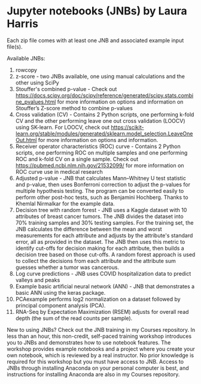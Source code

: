 # Jupyter notebooks (JNBs) by Laura Harris
Each zip file comes with at least one JNB and associated example input file(s).

Available JNBs:
1) rowcopy
2) z-score - two JNBs available, one using manual calculations and the other using SciPy
3) Stouffer's combined p-value - Check out https://docs.scipy.org/doc/scipy/reference/generated/scipy.stats.combine_pvalues.html for more information on options and information on Stouffer’s Z-score method to combine p-values
4) Cross validation (CV) - Contains 2 Python scripts, one performing k-fold CV and the other performing leave one out cross validation (LOOCV) using SK-learn. For LOOCV, check out https://scikit-learn.org/stable/modules/generated/sklearn.model_selection.LeaveOneOut.html for more information on options and information.
5) Receiver operator characteristics (ROC) curve - Contains 2 Python scripts, one performing ROC on multiple samples and one performing ROC and k-fold CV on a single sample. Check out https://pubmed.ncbi.nlm.nih.gov/21532099/ for more information on ROC curve use in medical research
6) Adjusted p-value - JNB that calculates Mann–Whitney U test statistic and p-value, then uses Bonferroni correction to adjust the p-values for multiple hypothesis testing. The program can be converted easily to perform other post-hoc tests, such as Benjamini Hochberg. Thanks to Khemlal Nirmalkar for the example data.
7) Decision tree with random forest - JNB uses a Kaggle dataset with 10 attributes of breast cancer tumors. The JNB divides the dataset into 70% training samples and 30% testing samples. For the training set, the JNB calculates the difference between the mean and worst measurements for each attribute and adjusts by the attribute's standard error, all as provided in the dataset. The JNB then uses this metric to identify cut-offs for decision making for each attribute, then builds a decision tree based on those cut-offs. A random forest approach is used to collect the decisions from each attribute and the attribute sum guesses whether a tumor was cancerous.
8) Log curve predictions - JNB uses COVID hospitalization data to predict valleys and peaks
9) Example basic artificial neural network (ANN) - JNB that demonstrates a basic ANN using the keras package.
10) PCAexample performs log2 normalization on a dataset followed by principal component analysis (PCA).
11) RNA-Seq by Expectation Maximization (RSEM) adjusts for overall read depth (the sum of the read counts per sample).

New to using JNBs? Check out the JNB training in my Courses repository. In less than an hour, this non-credit, self-paced training workshop introduces you to JNBs and demonstrates how to use notebook features. The workshop provides example notebooks and a project where you create your own notebook, which is reviewed by a real instructor. No prior knowledge is required for this workshop but you must have access to JNB. Access to JNBs through installing Anaconda on your personal computer is best, and instructions for installing Anaconda are also in my Courses repository.

